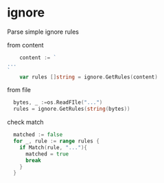 # ignore

Parse simple ignore rules

from content

```go
	content := `
...
`
	var rules []string = ignore.GetRules(content)
```

from file

```go
  bytes, _ :=os.ReadFIle("...")
  rules = ignore.GetRules(string(bytes))
```

check match

```go
  matched := false
  for _, rule := range rules {
    if Match(rule, "..."){
      matched = true
      break
    }
  }
```
